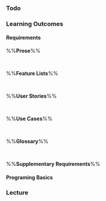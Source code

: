 ### Todo

### Learning Outcomes

#### Requirements

<panel type="success" header="**`W3.1` Can explain requirements**" no-close>

  <panel type="success" header="`W3.1a` Can explain requirements" no-close>
    <include src="../../book/requirements/introduction/full.md"  />
  </panel>
  
  <panel type="success" header="`W3.1b` Can explain non-functional requirements" no-close>
    <include src="../../book/requirements/nonFunctionalRequirements/full.md"  />
  </panel>
  
  <panel type="success" header="`W3.1c` Can explain prioritizing requirements" no-close>
    <include src="../../book/requirements/prioritizing/full.md"  />
  </panel>
  
  <panel type="success" header="`W3.1d` Can explain quality of requirements" no-close>
    <include src="../../book/requirements/quality/full.md"  />
  </panel>

</panel>

<panel type="success" header="**`W3.2` Can explain some techniques for gathering requirements**" no-close>

  <panel type="success" header="`W3.2a` Can explain brainstorming" no-close>
    <include src="../../book/gatheringRequirements/brainstorming/full.md" />
  </panel>
  
  <panel type="success" header="`W3.2b` Can explain product surveys" no-close>
    <include src="../../book/gatheringRequirements/productSurveys/full.md" />
  </panel>
  
  <panel type="success" header="`W3.2c` Can explain observation" no-close>
    <include src="../../book/gatheringRequirements/observation/full.md" />
  </panel>
  
  <panel type="success" header="`W3.2d` Can explain user surveys" no-close>
    <include src="../../book/gatheringRequirements/userSurveys/full.md" />
  </panel>
  
  <panel type="success" header="`W3.2e` Can explain interviews" no-close>
    <include src="../../book/gatheringRequirements/interviews/full.md" />
  </panel>
  
  <panel type="success" header="`W3.2f` Can explain focus groups" no-close>
    <include src="../../book/gatheringRequirements/focusGroups/full.md" />
  </panel>
  
  <panel type="success" header="`W3.2g` Can explain prototyping" no-close>
    <include src="../../book/gatheringRequirements/prototyping/full.md" />
  </panel>

</panel>

<panel type="success" header="**`W3.3` Can use some techniques for specifying requirements**" no-close>

  %%**Prose**%%
  
  <panel type="success" header="`W3.3a` Can explain prose" no-close>
    <include src="../../book/specifyingRequirements/prose/what/full.md" />
  </panel>
  
  <br>
  
  %%**Feature Lists**%%
  
  <panel type="success" header="`W3.3b` Can explain feature lists" no-close>
    <include src="../../book/specifyingRequirements/featureList/what/full.md" />
  </panel>
  
  <br>
  
  %%**User Stories**%%
  
  <panel type="success" header="`W3.3c` Can write simple user stories" no-close>
    <include src="../../book/specifyingRequirements/userStories/introduction/full.md" />
  </panel>
  
  <panel type="success" header="`W3.3d` Can write more detailed user stories" no-close>
    <include src="../../book/specifyingRequirements/userStories/details/full.md" />
  </panel>
  
  <panel type="success" header="`W3.3e` Can use user stories to manage requirements of project" no-close>
    <include src="../../book/specifyingRequirements/userStories/usage/full.md" />
  </panel>
  
  <br>
  
  %%**Use Cases**%%
  
  <panel type="success" header="`W3.3f` Can explain use cases" no-close>
    <include src="../../book/specifyingRequirements/useCases/introduction/full.md" />
  </panel>
  
  <panel type="success" header="`W3.3g` Can use use cases to list functional requirements of a simple system" no-close>
    <include src="../../book/specifyingRequirements/useCases/identifying/full.md" />
  </panel>
  
  <panel type="success" header="`W3.3h` Can specify details of a use case in a structured format" no-close>
    <include src="../../book/specifyingRequirements/useCases/details/full.md" />
  </panel>
  
  <panel type="success" header="`W3.3i` Can optimize the use of use cases" no-close>
    <include src="../../book/specifyingRequirements/useCases/usage/full.md" />
  </panel>
  
  <br>
  
  %%**Glossary**%%
  
  <panel type="success" header="`W3.3j` Can explain glossary" no-close>
    <include src="../../book/specifyingRequirements/glossary/what/full.md" />
  </panel>
  
  <br>
  
  %%**Supplementary Requirements**%%
  
  <panel type="success" header="`W3.3k` Can explain supplementary requirements" no-close>
    <include src="../../book/specifyingRequirements/supplementaryRequirements/what/full.md" />
  </panel>

</panel>


#### Programing Basics


<panel type="warning" header="`W3.4` **Can write a program with loops**" no-close>

  <panel type="warning" header="`W3.4a` Can use `while` loops" no-close>
    <include src="../../programming/while/text.md" />
  </panel>
  <panel type="warning" header="`W3.4b` Can use `for` loops" no-close>
    <include src="../../programming/for/text.md" />
  </panel>

</panel>

<panel type="warning" header="`W3.5` **Can terminate programs early**" no-close>

  <panel type="warning" header="`W3.5a` Can import modules" no-close>
    <include src="../../programming/import/text.md" />
  </panel>
  <panel type="warning" header="`W3.5b` Can use `sys.exit()`" no-close>
    <include src="../../programming/exit/text.md" />
  </panel>
  
</panel>

<panel type="warning" header="`W3.6` **Can write functions**" no-close>

  <panel type="warning" header="`W3.6a` Can define a simple function" no-close>
    <include src="../../programming/functions-def/text.md" />
  </panel>
  <panel type="warning" header="`W3.6b` Can write a function that takes arguments" no-close>
    <include src="../../programming/functions-arguments/text.md" />
  </panel>
  <panel type="warning" header="`W3.6c` Can write a function that returns a value" no-close>
    <include src="../../programming/functions-return/text.md" />
  </panel>
  
</panel>

### Lecture